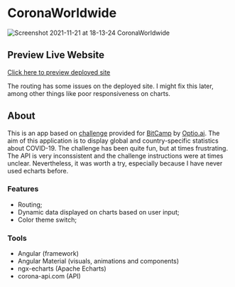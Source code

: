 # CoronaWorldwide

![Screenshot 2021-11-21 at 18-13-24 CoronaWorldwide](https://user-images.githubusercontent.com/82287873/142766742-7b629605-ea7d-4f29-b994-2c4df4a222b6.png)

## Preview Live Website

[Click here to preview deployed site](https://gallant-thompson-f6451b.netlify.app/)

The routing has some issues on the deployed site. I might fix this later, among other things like poor responsiveness on charts.

## About

This is an app based on
[challenge](https://gist.github.com/giorgobiani/fdabffe1c745f2e3c9913a5f79a4fdc9) provided for
[BitCamp](https://www.bitcamp.ge/) by
[Optio.ai](https://www.optio.ai/).
The aim of this application is to display global and country-specific statistics about COVID-19.
The challenge has been quite fun, but at times frustrating. The API is very inconssistent and the challenge instructions were at times unclear. Nevertheless,
it was worth a try, especially because I have never used echarts before.

### Features

- Routing;
- Dynamic data displayed on charts based on user input;
- Color theme switch;

### Tools

- Angular (framework)
- Angular Material (visuals, animations and components)
- ngx-echarts (Apache Echarts)
- corona-api.com (API)
